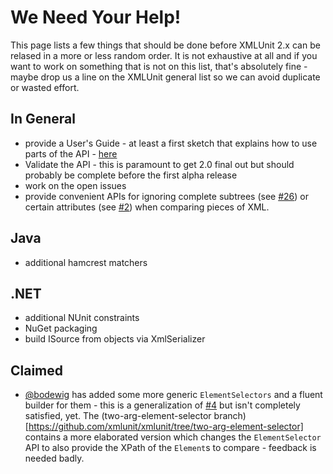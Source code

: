 We Need Your Help!
==================

This page lists a few things that should be done before XMLUnit 2.x
can be relased in a more or less random order.  It is not exhaustive
at all and if you want to work on something that is not on this list,
that's absolutely fine - maybe drop us a line on the XMLUnit general
list so we can avoid duplicate or wasted effort.

In General
----------

* provide a User's Guide - at least a first sketch that explains how
  to use parts of the API - [here](https://github.com/xmlunit/user-guide/wiki)
* Validate the API - this is paramount to get 2.0 final out but should
  probably be complete before the first alpha release
* work on the open issues
* provide convenient APIs for ignoring complete subtrees (see
  [#26](https://github.com/xmlunit/xmlunit/issues/26)) or certain
  attributes (see [#2](https://github.com/xmlunit/xmlunit/issues/2))
  when comparing pieces of XML.

Java
----

* additional hamcrest matchers

.NET
----

* additional NUnit constraints
* NuGet packaging
* build ISource from objects via XmlSerializer

Claimed
-------

* [@bodewig](https://github.com/bodewig) has added some more generic
  `ElementSelectors` and a fluent builder for them - this is a
  generalization of [#4](https://github.com/xmlunit/xmlunit/issues/4)
  but isn't completely satisfied, yet.  The (two-arg-element-selector
  branch)[https://github.com/xmlunit/xmlunit/tree/two-arg-element-selector]
  contains a more elaborated version which changes the
  `ElementSelector` API to also provide the XPath of the `Element`s to
  compare - feedback is needed badly.

